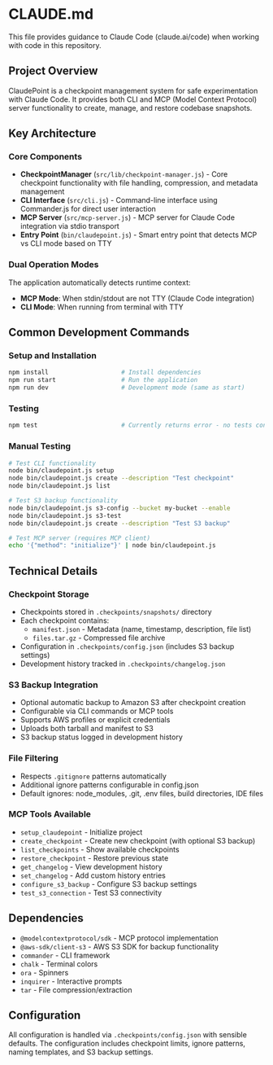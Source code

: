 # CLAUDE.md

This file provides guidance to Claude Code (claude.ai/code) when working with code in this repository.

## Project Overview

ClaudePoint is a checkpoint management system for safe experimentation with Claude Code. It provides both CLI and MCP (Model Context Protocol) server functionality to create, manage, and restore codebase snapshots.

## Key Architecture

### Core Components

- **CheckpointManager** (`src/lib/checkpoint-manager.js`) - Core checkpoint functionality with file handling, compression, and metadata management
- **CLI Interface** (`src/cli.js`) - Command-line interface using Commander.js for direct user interaction
- **MCP Server** (`src/mcp-server.js`) - MCP server for Claude Code integration via stdio transport
- **Entry Point** (`bin/claudepoint.js`) - Smart entry point that detects MCP vs CLI mode based on TTY

### Dual Operation Modes

The application automatically detects runtime context:
- **MCP Mode**: When stdin/stdout are not TTY (Claude Code integration)
- **CLI Mode**: When running from terminal with TTY

## Common Development Commands

### Setup and Installation
```bash
npm install                    # Install dependencies
npm run start                  # Run the application
npm run dev                    # Development mode (same as start)
```

### Testing
```bash
npm test                       # Currently returns error - no tests configured
```

### Manual Testing
```bash
# Test CLI functionality
node bin/claudepoint.js setup
node bin/claudepoint.js create --description "Test checkpoint"
node bin/claudepoint.js list

# Test S3 backup functionality
node bin/claudepoint.js s3-config --bucket my-bucket --enable
node bin/claudepoint.js s3-test
node bin/claudepoint.js create --description "Test S3 backup"

# Test MCP server (requires MCP client)
echo '{"method": "initialize"}' | node bin/claudepoint.js
```

## Technical Details

### Checkpoint Storage
- Checkpoints stored in `.checkpoints/snapshots/` directory
- Each checkpoint contains:
  - `manifest.json` - Metadata (name, timestamp, description, file list)
  - `files.tar.gz` - Compressed file archive
- Configuration in `.checkpoints/config.json` (includes S3 backup settings)
- Development history tracked in `.checkpoints/changelog.json`

### S3 Backup Integration
- Optional automatic backup to Amazon S3 after checkpoint creation
- Configurable via CLI commands or MCP tools
- Supports AWS profiles or explicit credentials
- Uploads both tarball and manifest to S3
- S3 backup status logged in development history

### File Filtering
- Respects `.gitignore` patterns automatically
- Additional ignore patterns configurable in config.json
- Default ignores: node_modules, .git, .env files, build directories, IDE files

### MCP Tools Available
- `setup_claudepoint` - Initialize project
- `create_checkpoint` - Create new checkpoint (with optional S3 backup)
- `list_checkpoints` - Show available checkpoints
- `restore_checkpoint` - Restore previous state
- `get_changelog` - View development history
- `set_changelog` - Add custom history entries
- `configure_s3_backup` - Configure S3 backup settings
- `test_s3_connection` - Test S3 connectivity

## Dependencies

- `@modelcontextprotocol/sdk` - MCP protocol implementation
- `@aws-sdk/client-s3` - AWS S3 SDK for backup functionality
- `commander` - CLI framework
- `chalk` - Terminal colors
- `ora` - Spinners
- `inquirer` - Interactive prompts
- `tar` - File compression/extraction

## Configuration

All configuration is handled via `.checkpoints/config.json` with sensible defaults. The configuration includes checkpoint limits, ignore patterns, naming templates, and S3 backup settings.